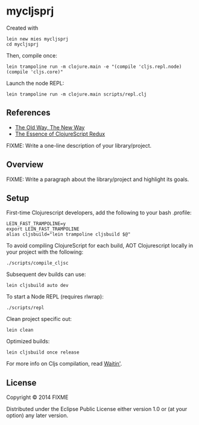 # mycljsprj

Created with

```
lein new mies mycljsprj
cd mycljsprj
```

Then, compile once:

```
lein trampoline run -m clojure.main -e "(compile 'cljs.repl.node) (compile 'cljs.core)"
```

Launch the node REPL:

```
lein trampoline run -m clojure.main scripts/repl.clj
```


## References

- [The Old Way, The New Way](http://swannodette.github.io/2014/12/31/the-old-way-the-new-way/)
- [The Essence of ClojureScript Redux](http://swannodette.github.io/2015/01/02/the-essence-of-clojurescript-redux/)

FIXME: Write a one-line description of your library/project.

## Overview

FIXME: Write a paragraph about the library/project and highlight its goals.

## Setup

First-time Clojurescript developers, add the following to your bash .profile:

    LEIN_FAST_TRAMPOLINE=y
    export LEIN_FAST_TRAMPOLINE
    alias cljsbuild="lein trampoline cljsbuild $@"

To avoid compiling ClojureScript for each build, AOT Clojurescript locally in your project with the following:

    ./scripts/compile_cljsc

Subsequent dev builds can use:

    lein cljsbuild auto dev

To start a Node REPL (requires rlwrap):

    ./scripts/repl

Clean project specific out:

    lein clean
     
Optimized builds:

    lein cljsbuild once release     

For more info on Cljs compilation, read [Waitin'](http://swannodette.github.io/2014/12/22/waitin/).

## License

Copyright © 2014 FIXME

Distributed under the Eclipse Public License either version 1.0 or (at your option) any later version.
